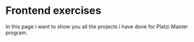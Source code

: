 # Frontend exercises

In this page i want to show you all the projects i have done for Platzi Master program.